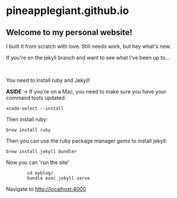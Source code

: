 # pineapplegiant.github.io


## Welcome to my personal website!

I built it from scratch with love. Still needs work, but hey what's new.


If you're on the jekyll branch and want to see what I've been up to...

&nbsp;

You need to install ruby and Jekyll!

**ASIDE** -> If you're on a Mac, you need to make sure you have your command tools updated:

```xcode-select --install```

Then install ruby:

```brew install ruby```

Then you can use the ruby package manager *gems* to install jekyll: 

```brew install jekyll bundler```

Now you can 'run the site'

            cd myblog/
            bundle exec jekyll serve

Navigate to [http://localhost:4000]("http://localhost:4000")
